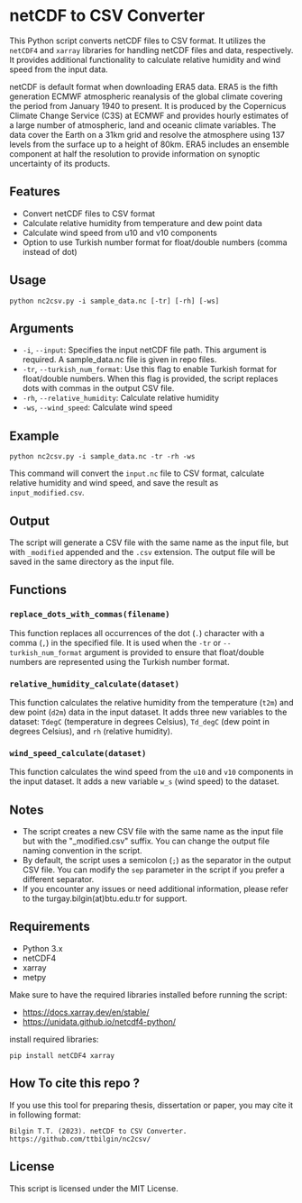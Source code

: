 netCDF to CSV Converter
=======================

This Python script converts netCDF files to CSV format. It utilizes the `netCDF4` and `xarray` libraries for handling netCDF files and data, respectively.
It provides additional functionality to calculate relative humidity and wind speed from the input data.


netCDF is default format when downloading ERA5 data. ERA5 is the fifth generation ECMWF atmospheric reanalysis of the global climate covering the period from January 1940 to present. It is produced by the Copernicus Climate Change Service (C3S) at ECMWF and provides hourly estimates of a large number of atmospheric, land and oceanic climate variables. The data cover the Earth on a 31km grid and resolve the atmosphere using 137 levels from the surface up to a height of 80km. ERA5 includes an ensemble component at half the resolution to provide information on synoptic uncertainty of its products.

## Features

- Convert netCDF files to CSV format
- Calculate relative humidity from temperature and dew point data
- Calculate wind speed from u10 and v10 components
- Option to use Turkish number format for float/double numbers (comma instead of dot)

Usage
-----

    python nc2csv.py -i sample_data.nc [-tr] [-rh] [-ws]

Arguments
---------

*   `-i`, `--input`: Specifies the input netCDF file path. This argument is required. A sample_data.nc file is given in repo files.
*   `-tr`, `--turkish_num_format`: Use this flag to enable Turkish format for float/double numbers. When this flag is provided, the script replaces dots with commas in the output CSV file.
*   `-rh`, `--relative_humidity`: Calculate relative humidity
*   `-ws`, `--wind_speed`: Calculate wind speed

Example
-------

    python nc2csv.py -i sample_data.nc -tr -rh -ws

This command will convert the `input.nc` file to CSV format, calculate relative humidity and wind speed, and save the result as `input_modified.csv`.

## Output

The script will generate a CSV file with the same name as the input file, but with `_modified` appended and the `.csv` extension. The output file will be saved in the same directory as the input file.

## Functions

### `replace_dots_with_commas(filename)`

This function replaces all occurrences of the dot (`.`) character with a comma (`,`) in the specified file. It is used when the `-tr` or `--turkish_num_format` argument is provided to ensure that float/double numbers are represented using the Turkish number format.

### `relative_humidity_calculate(dataset)`

This function calculates the relative humidity from the temperature (`t2m`) and dew point (`d2m`) data in the input dataset. It adds three new variables to the dataset: `TdegC` (temperature in degrees Celsius), `Td_degC` (dew point in degrees Celsius), and `rh` (relative humidity).

### `wind_speed_calculate(dataset)`

This function calculates the wind speed from the `u10` and `v10` components in the input dataset. It adds a new variable `w_s` (wind speed) to the dataset.


Notes
-----

*   The script creates a new CSV file with the same name as the input file but with the "_modified.csv" suffix. You can change the output file naming convention in the script.
*   By default, the script uses a semicolon (`;`) as the separator in the output CSV file. You can modify the `sep` parameter in the script if you prefer a different separator.
*   If you encounter any issues or need additional information, please refer to the turgay.bilgin(at)btu.edu.tr for support.

Requirements
------------

- Python 3.x
- netCDF4
- xarray
- metpy
  
Make sure to have the required libraries installed before running the script:
*   https://docs.xarray.dev/en/stable/
*   https://unidata.github.io/netcdf4-python/

install required libraries:

    pip install netCDF4 xarray

How To cite this repo ?
------------

If you use this tool for preparing thesis, dissertation or paper, you may cite it in following format:

    Bilgin T.T. (2023). netCDF to CSV Converter. https://github.com/ttbilgin/nc2csv/


License
-------

This script is licensed under the MIT License.
